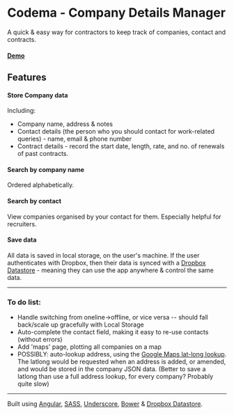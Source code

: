 # Codema - Company Details Manager

A quick & easy way for contractors to keep track of companies, contact and contracts.

#### [Demo](https://twinraven.github.io/codema/dist/)

## Features

#### Store Company data

Including:
* Company name, address & notes
* Contact details (the person who you should contact for work-related queries) - name, email & phone number
* Contract details - record the start date, length, rate, and no. of renewals of past contracts.

#### Search by company name

Ordered alphabetically.

#### Search by contact

View companies organised by your contact for them. Especially helpful for recruiters.

#### Save data

All data is saved in local storage, on the user's machine. If the user authenticates with Dropbox, then their data is synced with a [Dropbox Datastore](https://www.dropbox.com/developers/datastore) - meaning they can use the app anywhere & control the same data.

-----

### To do list:

* Handle switching from oneline->offline, or vice versa -- should fall back/scale up gracefully with Local Storage
* Auto-complete the contact field, making it easy to re-use contacts (without errors)
* Add 'maps' page, plotting all companies on a map
* POSSIBLY: auto-lookup address, using the [Google Maps lat-long lookup](https://dexvelopers.google.com/maps/documentation/geocoding/). The latlong would be requested when an address is added, or amended, and would be stored in the company JSON data. (Better to save a latlong than use a full address lookup, for every company? Probably quite slow)

-----

Built using [Angular](https://github.com/angular/angular.js), [SASS](https://github.com/sass/sass), [Underscore](https://github.com/jashkenas/underscore), [Bower](https://github.com/bower/bower) & [Dropbox Datastore](https://www.dropbox.com/developers/datastore).